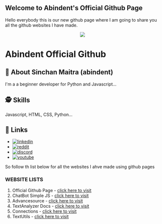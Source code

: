 ## Welcome to Abindent's Official Github Page
Hello everybody this is our new github page where I am going to share you all the github websites I have made.

<p align="center">
  <img max-width="100%" src="https://i.imgur.com/orfhf4u.png?1" />
</p>

# Abindent Official Github


## 🚀 About Sinchan Maitra (abindent)
I'm a a beginner developer for Python and Javascript...

## 🕵️‍ Skills
Javascript, HTML, CSS, Python...

## 🔗 Links

- [![linkedin](https://img.shields.io/badge/linkedin-0A66C2?style=for-the-badge&logo=linkedin&logoColor=white)](https://www.linkedin.com/in/sinchan-maitra-22a303217/)
- [![reddit](https://img.shields.io/reddit/subreddit-subscribers/Abindent?style=social)](https://reddit.com/r/Abindent)
- [![discord](https://img.shields.io/discord/843750265554206740)](https://discord.com/invite/dFW3gG7gPy) 
- [![youtube](https://img.shields.io/youtube/channel/subscribers/UCYCtnmYa44736S7GbfnbYoQ?style=social)](https://tiny.cc/DiscoHuge-YT)



So follow th list below for all the websites I ahve made using github pages

### WEBSITE LISTS
1) Official Github Page - [click here to visit](https://abindent.github.io/)
2) ChatBot Simple JS - [click here to visit](https://abindent.github.io/chatbot-simple-js/)
3) Advancesource - [click here to visit](https://abindent.github.io/advancesource/)
4) TextAnalyzer Docs - [click here to visit](https://abindent.github.io/textanalyzer/)
5) Connections - [click here to visit](https://abindent.github.io/connections/)
6) TextUtils - [click here to visit](https://abindent.github.io/TextUtils/)

